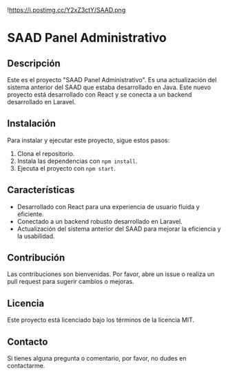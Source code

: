 !https://i.postimg.cc/Y2xZ3ctY/SAAD.png
# SAAD Panel Administrativo

## Descripción

Este es el proyecto "SAAD Panel Administrativo". Es una actualización del sistema anterior del SAAD que estaba desarrollado en Java. Este nuevo proyecto está desarrollado con React y se conecta a un backend desarrollado en Laravel.

## Instalación

Para instalar y ejecutar este proyecto, sigue estos pasos:

1. Clona el repositorio.
2. Instala las dependencias con `npm install`.
3. Ejecuta el proyecto con `npm start`.

## Características

- Desarrollado con React para una experiencia de usuario fluida y eficiente.
- Conectado a un backend robusto desarrollado en Laravel.
- Actualización del sistema anterior del SAAD para mejorar la eficiencia y la usabilidad.

## Contribución

Las contribuciones son bienvenidas. Por favor, abre un issue o realiza un pull request para sugerir cambios o mejoras.

## Licencia

Este proyecto está licenciado bajo los términos de la licencia MIT.

## Contacto

Si tienes alguna pregunta o comentario, por favor, no dudes en contactarme.
